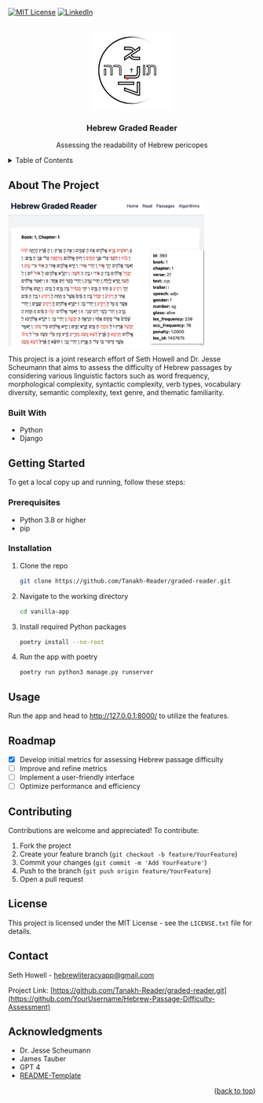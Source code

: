 <!-- Improved compatibility of back to top link: See: https://github.com/othneildrew/Best-README-Template/pull/73 -->
<a name="readme-top"></a>

<!--
[![Contributors][contributors-shield]][contributors-url]
[![Forks][forks-shield]][forks-url]
[![Stargazers][stars-shield]][stars-url]
[![Issues][issues-shield]][issues-url] -->
[![MIT License][license-shield]][license-url]
[![LinkedIn][linkedin-shield]][linkedin-url]



<!-- PROJECT LOGO -->
<br />
<div align="center">
  <a href="https://github.com/Tanakh-Reader/tanakh-reader">
    <img src="https://github.com/Tanakh-Reader/tanakh-reader/blob/revamped-onion-architecture/logo/logo.png" alt="Logo" width="160" height="160">
  </a>

  <h3 align="center">Hebrew Graded Reader</h3>

  <p align="center">Assessing the readability of Hebrew pericopes</p>
</div>



<!-- TABLE OF CONTENTS -->
<details>
  <summary>Table of Contents</summary>
  <ol>
    <li>
      <a href="#about-the-project">About The Project</a>
      <ul>
        <li><a href="#built-with">Built With</a></li>
      </ul>
    </li>
    <li>
      <a href="#getting-started">Getting Started</a>
      <ul>
        <li><a href="#prerequisites">Prerequisites</a></li>
        <li><a href="#installation">Installation</a></li>
      </ul>
    </li>
    <!-- <li><a href="#usage">Usage</a></li> -->
    <li><a href="#roadmap">Roadmap</a></li>
    <li><a href="#contributing">Contributing</a></li>
    <li><a href="#license">License</a></li>
    <li><a href="#contact">Contact</a></li>
    <li><a href="#acknowledgments">Acknowledgments</a></li>
  </ol>
</details>



<!-- ABOUT THE PROJECT -->
## About The Project

<a href="https://github.com/Tanakh-Reader/graded-reader">
    <img src="https://github.com/Tanakh-Reader/graded-reader/blob/main/graded-reader.png" alt="Logo" width="400">
</a>

This project is a joint research effort of Seth Howell and Dr. Jesse Scheumann that aims to assess the difficulty of Hebrew passages by considering various linguistic factors such as word frequency, morphological complexity, syntactic complexity, verb types, vocabulary diversity, semantic complexity, text genre, and thematic familiarity.

### Built With

- Python
- Django

## Getting Started

To get a local copy up and running, follow these steps:

### Prerequisites

- Python 3.8 or higher
- pip

### Installation

1. Clone the repo
   ```sh
   git clone https://github.com/Tanakh-Reader/graded-reader.git
   ```
2. Navigate to the working directory
   ```sh
   cd vanilla-app
   ```
3. Install required Python packages
   ```sh
   poetry install --no-root
   ```
4. Run the app with poetry 
   ```sh
   poetry run python3 manage.py runserver
   ```


## Usage

Run the app and head to http://127.0.0.1:8000/ to utilize the features.

## Roadmap

- [x] Develop initial metrics for assessing Hebrew passage difficulty
- [ ] Improve and refine metrics
- [ ] Implement a user-friendly interface
- [ ] Optimize performance and efficiency

## Contributing

Contributions are welcome and appreciated! To contribute:

1. Fork the project
2. Create your feature branch (`git checkout -b feature/YourFeature`)
3. Commit your changes (`git commit -m 'Add YourFeature'`)
4. Push to the branch (`git push origin feature/YourFeature`)
5. Open a pull request

## License

This project is licensed under the MIT License - see the `LICENSE.txt` file for details.

## Contact

Seth Howell - hebrewliteracyapp@gmail.com

Project Link: [https://github.com/Tanakh-Reader/graded-reader.git](https://github.com/YourUsername/Hebrew-Passage-Difficulty-Assessment)

## Acknowledgments

- Dr. Jesse Scheumann
- James Tauber
- GPT 4
- [README-Template](https://github.com/othneildrew/Best-README-Template)

<p align="right">(<a href="#readme-top">back to top</a>)</p>

<!-- MARKDOWN LINKS & IMAGES -->
<!-- https://www.markdownguide.org/basic-syntax/#reference-style-links -->
[contributors-shield]: https://img.shields.io/github/contributors/othneildrew/Best-README-Template.svg?style=for-the-badge
[contributors-url]: https://github.com/Tanakh-Reader/tanakh-reader/graphs/contributors
[forks-shield]: https://img.shields.io/github/forks/othneildrew/Best-README-Template.svg?style=for-the-badge
[forks-url]: https://github.com/Tanakh-Reader/tanakh-reader/network/members
[stars-shield]: https://img.shields.io/github/stars/othneildrew/Best-README-Template.svg?style=for-the-badge
[stars-url]: https://github.com/othneildrew/Best-README-Template/stargazers
[issues-shield]: https://img.shields.io/github/issues/othneildrew/Best-README-Template.svg?style=for-the-badge
[issues-url]: https://github.com/Tanakh-Reader/tanakh-reader/issues
[license-shield]: https://img.shields.io/github/license/othneildrew/Best-README-Template.svg?style=for-the-badge
[license-url]: https://github.com/Tanakh-Reader/tanakh-reader/blob/master/LICENSE.txt
[linkedin-shield]: https://img.shields.io/badge/-LinkedIn-black.svg?style=for-the-badge&logo=linkedin&colorB=555
[linkedin-url]: https://www.linkedin.com/in/seth-henry/
[product-screenshot]: images/screenshot.png
[Next.js]: https://img.shields.io/badge/next.js-000000?style=for-the-badge&logo=nextdotjs&logoColor=white
[Next-url]: https://nextjs.org/
[React.js]: https://img.shields.io/badge/React-20232A?style=for-the-badge&logo=react&logoColor=61DAFB
[React-url]: https://reactjs.org/
[Vue.js]: https://img.shields.io/badge/Vue.js-35495E?style=for-the-badge&logo=vuedotjs&logoColor=4FC08D
[Vue-url]: https://vuejs.org/
[Angular.io]: https://img.shields.io/badge/Angular-DD0031?style=for-the-badge&logo=angular&logoColor=white
[Angular-url]: https://angular.io/
[Svelte.dev]: https://img.shields.io/badge/Svelte-4A4A55?style=for-the-badge&logo=svelte&logoColor=FF3E00
[Svelte-url]: https://svelte.dev/
[Laravel.com]: https://img.shields.io/badge/Laravel-FF2D20?style=for-the-badge&logo=laravel&logoColor=white
[Laravel-url]: https://laravel.com
[Bootstrap.com]: https://img.shields.io/badge/Bootstrap-563D7C?style=for-the-badge&logo=bootstrap&logoColor=white
[Bootstrap-url]: https://getbootstrap.com
[JQuery.com]: https://img.shields.io/badge/jQuery-0769AD?style=for-the-badge&logo=jquery&logoColor=white
[JQuery-url]: https://jquery.com 
